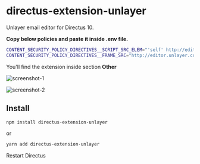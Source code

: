 # directus-extension-unlayer

Unlayer email editor for Directus 10.

**Copy below policies and paste it inside **.env** file.**

```sh
CONTENT_SECURITY_POLICY_DIRECTIVES__SCRIPT_SRC_ELEM="'self' http://editor.unlayer.com"
CONTENT_SECURITY_POLICY_DIRECTIVES__FRAME_SRC="http://editor.unlayer.com"
```

You'll find the extension inside section **Other**

![screenshot-1](https://raw.githubusercontent.com/RakDc0d3R/directus-extension-unlayer/main/screenshot-extension.png)

![screenshot-2](https://raw.githubusercontent.com/RakDc0d3R/directus-extension-unlayer/main/screenshot-extension-sample.png)

## Install

```sh
npm install directus-extension-unlayer
```
or

```sh
yarn add directus-extension-unlayer
```

Restart Directus